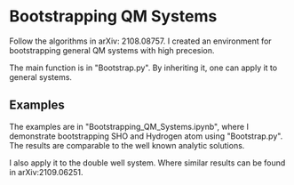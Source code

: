 # Bootstrapping QM Systems

Follow the algorithms in arXiv: 2108.08757. I created an environment for bootstrapping general QM systems with high precesion.

The main function is in "Bootstrap.py". By inheriting it, one can apply it to general systems.

## Examples

The examples are in "Bootstrapping_QM_Systems.ipynb", where I demonstrate bootstrapping SHO and Hydrogen atom using "Bootstrap.py". The results are comparable to the well known analytic solutions.

I also apply it to the double well system. Where similar results can be found in arXiv:2109.06251.


